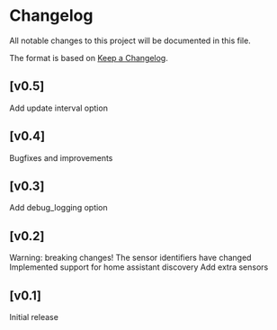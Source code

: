 # Changelog

All notable changes to this project will be documented in this file.

The format is based on [Keep a Changelog](https://keepachangelog.com/en/1.0.0/).

## [v0.5]
Add update interval option

## [v0.4]
Bugfixes and improvements

## [v0.3]
Add debug_logging option

## [v0.2]
Warning: breaking changes! The sensor identifiers have changed
Implemented support for home assistant discovery
Add extra sensors

## [v0.1]
Initial release